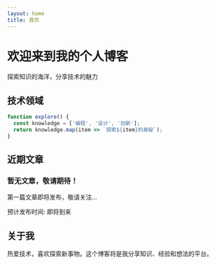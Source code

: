 ```yaml
---
layout: home
title: 首页
---
```


<div class="hero-section">
  <h1 class="hero-title">欢迎来到我的个人博客</h1>
  <p class="hero-subtitle">探索知识的海洋，分享技术的魅力</p>
</div>

## 技术领域

```javascript
function explore() {
  const knowledge = ['编程', '设计', '创新'];
  return knowledge.map(item => `探索${item}的奥秘`);
}
```

## 近期文章

<div class="post-grid">
  <div class="post-card">
    <h3>暂无文章，敬请期待！</h3>
    <p class="post-excerpt">第一篇文章即将发布，敬请关注...</p>
    <div class="post-meta">预计发布时间: 即将到来</div>
  </div>
</div>

## 关于我

热爱技术，喜欢探索新事物。这个博客将是我分享知识、经验和想法的平台。
